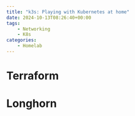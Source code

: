 ```yaml
---
title: "k3s: Playing with Kubernetes at home"
date: 2024-10-13T08:26:40+00:00
tags:
    - Networking
    - K8s
categories:
    - Homelab
---
```


# Terraform

# Longhorn